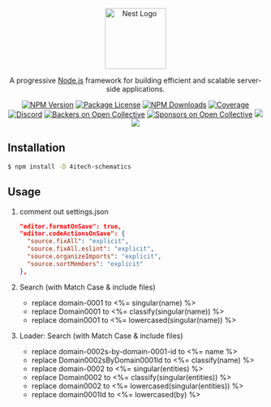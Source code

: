 <p align="center">
  <a href="http://nestjs.com/" target="blank"><img src="https://nestjs.com/img/logo-small.svg" width="120" alt="Nest Logo" /></a>
</p>

  <p align="center">A progressive <a href="http://nodejs.org" target="blank">Node.js</a> framework for building efficient and scalable server-side applications.</p>
    <p align="center">
<a href="https://www.npmjs.com/~nestjscore"><img src="https://img.shields.io/npm/v/@nestjs/schematics.svg" alt="NPM Version" /></a>
<a href="https://www.npmjs.com/~nestjscore"><img src="https://img.shields.io/npm/l/@nestjs/schematics.svg" alt="Package License" /></a>
<a href="https://www.npmjs.com/~nestjscore"><img src="https://img.shields.io/npm/dm/@nestjs/schematics.svg" alt="NPM Downloads" /></a>
  <a href="https://coveralls.io/github/nestjs/nest?branch=master" target="_blank"><img src="https://coveralls.io/repos/github/nestjs/nest/badge.svg?branch=master#9" alt="Coverage" /></a>
<a href="https://discord.gg/G7Qnnhy" target="_blank"><img src="https://img.shields.io/badge/discord-online-brightgreen.svg" alt="Discord"/></a>
<a href="https://opencollective.com/nest#backer" target="_blank"><img src="https://opencollective.com/nest/backers/badge.svg" alt="Backers on Open Collective" /></a>
<a href="https://opencollective.com/nest#sponsor" target="_blank"><img src="https://opencollective.com/nest/sponsors/badge.svg" alt="Sponsors on Open Collective" /></a>
  <a href="https://paypal.me/kamilmysliwiec" target="_blank"><img src="https://img.shields.io/badge/Donate-PayPal-ff3f59.svg"/></a>
  <a href="https://twitter.com/nestframework" target="_blank"><img src="https://img.shields.io/twitter/follow/nestframework.svg?style=social&label=Follow"></a>

## Installation

```bash
$ npm install -D 4itech-schematics
```

## Usage

1. comment out settings.json

   ```json
   "editor.formatOnSave": true,
   "editor.codeActionsOnSave": {
     "source.fixAll": "explicit",
     "source.fixAll.eslint": "explicit",
     "source.organizeImports": "explicit",
     "source.sortMembers": "explicit"
   },
   ```

2. Search (with Match Case & include files)

   - replace domain-0001 to <%= singular(name) %>
   - replace Domain0001 to <%= classify(singular(name)) %>
   - replace domain0001 to <%= lowercased(singular(name)) %>

2. Loader: Search (with Match Case & include files)

   - replace domain-0002s-by-domain-0001-id to <%= name %>
   - replace Domain0002sByDomain0001Id to <%= classify(name) %>
   - replace domain-0002 to <%= singular(entities) %>
   - replace Domain0002 to <%= classify(singular(entities)) %>
   - replace domain0002 to <%= lowercased(singular(entities)) %>
   - replace domain0001Id to <%= lowercased(by) %>
